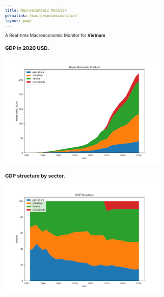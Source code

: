 ```yaml
---
title: Macroeconomic Monitor
permalink: /macroeconomicmonitor/
layout: page
---
```


A Real-time Macroeconomic Monitor for **Vietnam**

### GDP in 2020 USD.

![](https://github.com/thanhqtran/gso-macro-monitor/blob/6abe93a38d128154a745a9e07ac5dc835e32df9c/generated/gdp.png)

### GDP structure by sector.

![](https://github.com/thanhqtran/gso-macro-monitor/blob/6abe93a38d128154a745a9e07ac5dc835e32df9c/generated/gdp_structure.png)

